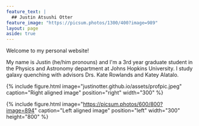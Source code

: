 ```yaml
---
feature_text: |
  ## Justin Atsushi Otter
feature_image: "https://picsum.photos/1300/400?image=989"
layout: page
aside: true
---
```


Welcome to my personal website!

My name is Justin (he/him pronouns) and I'm a 3rd year graduate student in the Physics and Astronomy department at Johns Hopkins University. I study galaxy quenching with advisors Drs. Kate Rowlands and Katey Alatalo. 

{% include figure.html image="justinotter.github.io/assets/profpic.jpeg" caption="Right aligned image" position="right" width="300" %}

{% include figure.html image="https://picsum.photos/600/800?image=894" caption="Left aligned image" position="left" width="300" height="800" %}
